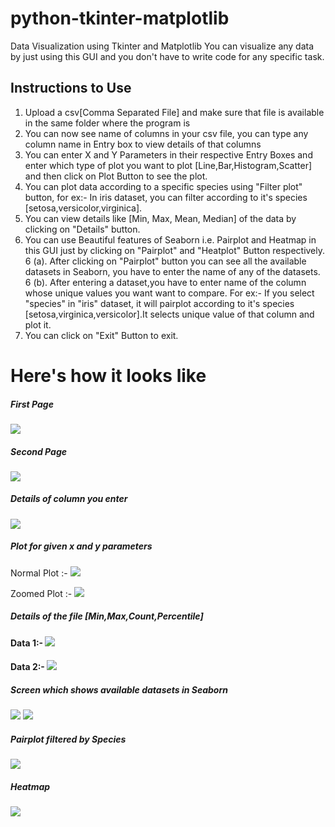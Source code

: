 # python-tkinter-matplotlib
Data Visualization using Tkinter and Matplotlib
You can visualize any data by just using this GUI and you don't have to write code
for any specific task.

## Instructions to Use
1. Upload a csv[Comma Separated File] and make sure that file is available in the same folder
    where the program is
2. You can now see name of columns in your csv file, you can type any column name in Entry box
    to view details of that columns
3. You can enter X and Y Parameters in their respective Entry Boxes and enter which type of 
    plot you want to plot [Line,Bar,Histogram,Scatter] and then click on Plot Button to see the plot.
4. You can plot data according to a specific species using "Filter plot" button, for ex:- In 
    iris dataset, you can filter according to it's species [setosa,versicolor,virginica].
5. You can view details like [Min, Max, Mean, Median] of the data by clicking on "Details" button.
6. You can use Beautiful features of Seaborn i.e. Pairplot and Heatmap in this GUI just by
    clicking on "Pairplot" and "Heatplot" Button respectively.
6 (a). After clicking on "Pairplot" button you can see all the available datasets in Seaborn,
        you have to enter the name of any of the datasets.
6 (b). After entering a dataset,you have to enter name of the column whose unique values you want 
        want to compare. For ex:- If you select "species" in "iris" dataset, it will pairplot according to it's species [setosa,virginica,versicolor].It selects unique value of that 
        column and plot it.
7. You can click on "Exit" Button to exit.

# Here's how it looks like
##### First Page
<img src="screenshots\Screenshot_20230223_221231.png">

##### Second Page
<img src="screenshots\Screenshot_20230223_222954.png">

##### Details of column you enter
<img src="screenshots\Screenshot_20230223_221324.png">

##### Plot for given x and y parameters 

Normal Plot :- <img src="screenshots\Screenshot_20230223_221544.png">

Zoomed Plot :- <img src="screenshots\Screenshot_20230223_223817.png">

##### Details of the file [Min,Max,Count,Percentile]

#### Data 1:- <img src="screenshots\Screenshot_20230223_230633.png">

#### Data 2:- <img src="screenshots\Screenshot_20230223_230743.png">


##### Screen which shows available datasets in Seaborn

<img src="screenshots\Screenshot_20230223_223836.png">
<img src="screenshots\Screenshot_20230223_223836.png">

##### Pairplot filtered by Species

<img src="screenshots\Screenshot_20230223_223911.png">

##### Heatmap

<img src="screenshots\Screenshot_20230223_223926.png">